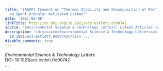```yaml
---
title: '[ASAP] Comment on “Thermal Stability and Decomposition of Perfluoroalkyl Substances
  on Spent Granular Activated Carbon”'
date: '2021-02-08'
linkTitle: http://dx.doi.org/10.1021/acs.estlett.0c00742
source: 'Environmental Science & Technology Letters: Latest Articles (ACS Publications)'
description: '<div><cite>Environmental Science & Technology Letters</cite></div><div>DOI:
  10.1021/acs.estlett.0c00742</div> ...'
disable_comments: true
---
```

<div><cite>Environmental Science & Technology Letters</cite></div><div>DOI: 10.1021/acs.estlett.0c00742</div> ...